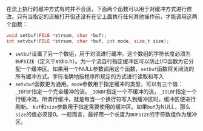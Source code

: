 在流上执行的缓冲方式有时并不合适，下面两个函数可以用于对缓冲方式进行修改。只有当指定的流被打开但还没有在它上面执行任何其他操作前，才能调用这两个函数：
```c
void setbuf(FILE *stream, char *buf);
int setvbuf(FILE *stream, char *buf, int mode, size_t size);
```
- `setbuf`设置了另一个数组，用于对流进行缓冲。这个数组的字符长度必须为`BUFSIZE`（定义于stdio.h）。为一个流自行指定缓冲区可以防止I/O函数为它分配一个缓冲区。如果用一个NULL参数调用这个函数，`setbuf`函数将关闭流的所有缓冲方式。字符准确地按程序所规定的方式进行读取和写入
- `setvbuf`函数更为通用。`mode`参数用于指定缓冲的类型，可以有三个值：`_IOFBF`指定一个完全缓冲的流，`_IONBF`指定一个不缓冲的流，`_IOLBF`指定一个行缓冲流。所谓行缓冲，就是每当一个换行符写入到缓冲区时，缓冲区便进行刷新。
`buf`和`size`参数用于指定需要使用的缓冲区。如果`buf`为NULL，那么`size`的值必须是0。一般而言，最好用一个长度为`BUFSIZE`的字符数组作为缓冲区。